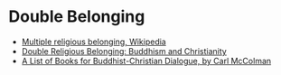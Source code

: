 # Double Belonging

- [Multiple religious belonging, Wikipedia](https://en.wikipedia.org/wiki/Multiple_religious_belonging)
- [​Double Religious Belonging: Buddhism and Christianity](https://www.openhorizons.org/double-religious-belonging-buddhism-and-christianity.html)
- [A List of Books for Buddhist-Christian Dialogue, by Carl McColman](https://anamchara.com/bfbcd/)